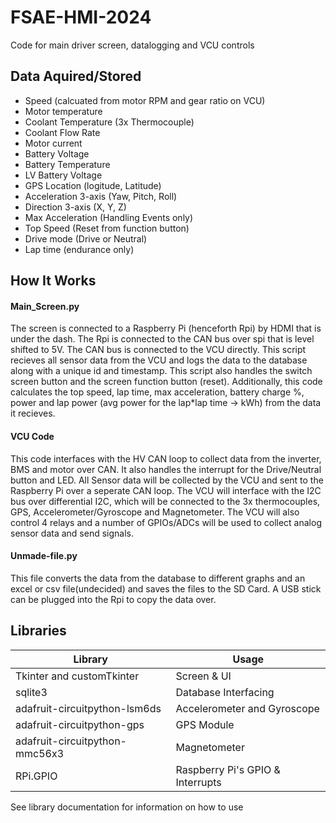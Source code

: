 # FSAE-HMI-2024
Code for main driver screen, datalogging and VCU controls

## Data Aquired/Stored
- Speed (calcuated from motor RPM and gear ratio on VCU)
- Motor temperature
- Coolant Temperature (3x Thermocouple)
- Coolant Flow Rate
- Motor current
- Battery Voltage
- Battery Temperature
- LV Battery Voltage
- GPS Location (logitude, Latitude)
- Acceleration 3-axis (Yaw, Pitch, Roll)
- Direction 3-axis (X, Y, Z)
- Max Acceleration (Handling Events only)
- Top Speed (Reset from function button)
- Drive mode (Drive or Neutral)
- Lap time (endurance only)

## How It Works
#### Main_Screen.py
The screen is connected to a Raspberry Pi (henceforth Rpi) by HDMI that is under the dash. The Rpi is connected to the CAN bus over spi that is level shifted to 5V. The CAN bus is connected to the VCU directly. This script recieves all sensor data from the VCU and logs the data to the database along with a unique id and timestamp. This script also handles the switch screen button and the screen function button (reset). Additionally, this code calculates the top speed, lap time, max acceleration, battery charge %, power and lap power (avg power for the lap*lap time -> kWh) from the data it recieves.
#### VCU Code
This code interfaces with the HV CAN loop to collect data from the inverter, BMS and motor over CAN. It also handles the interrupt for the Drive/Neutral button and LED. All Sensor data will be collected by the VCU and sent to the Raspberry Pi over a seperate CAN loop. The VCU will interface with the I2C bus over differential I2C, which will be connected to the 3x thermocouples, GPS, Accelerometer/Gyroscope and Magnetometer. The VCU will also control 4 relays and a number of GPIOs/ADCs will be used to collect analog sensor data and send signals.
#### Unmade-file.py
This file converts the data from the database to different graphs and an excel or csv file(undecided) and saves the files to the SD Card. A USB stick can be plugged into the Rpi to copy the data over.

## Libraries
| Library | Usage |
|---------|-------|
|Tkinter and customTkinter | Screen & UI |
|sqlite3 | Database Interfacing |
|adafruit-circuitpython-lsm6ds | Accelerometer and Gyroscope |
|adafruit-circuitpython-gps | GPS Module |
|adafruit-circuitpython-mmc56x3 | Magnetometer |
|RPi.GPIO | Raspberry Pi's GPIO & Interrupts |

See library documentation for information on how to use